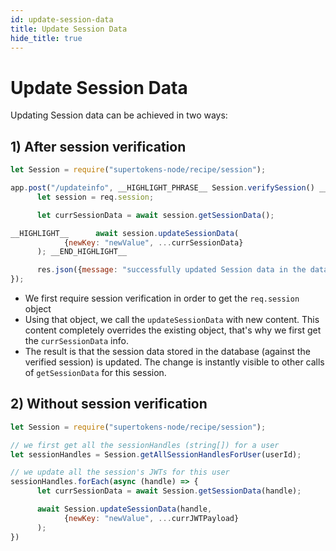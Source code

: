 ```yaml
---
id: update-session-data
title: Update Session Data
hide_title: true
---
```


<!-- COPY DOCS -->
<!-- ./session/common-customizations/sessions/update-session-data.md -->

# Update Session Data

Updating Session data can be achieved in two ways:

## 1) After session verification
<!--DOCUSAURUS_CODE_TABS-->
<!--NodeJS-->
```js
let Session = require("supertokens-node/recipe/session");

app.post("/updateinfo", __HIGHLIGHT_PHRASE__ Session.verifySession() __END_HIGHLIGHT_PHRASE__, async (req, res) => {
      let session = req.session;

      let currSessionData = await session.getSessionData();

__HIGHLIGHT__      await session.updateSessionData(
            {newKey: "newValue", ...currSessionData}
      ); __END_HIGHLIGHT__

      res.json({message: "successfully updated Session data in the database"})
});
```
<!--END_DOCUSAURUS_CODE_TABS-->

- We first require session verification in order to get the `req.session` object
- Using that object, we call the `updateSessionData` with new content. This content completely overrides the existing object, that's why we first get the `currSessionData` info.
- The result is that the session data stored in the database (against the verified session) is updated. The change is instantly visible to other calls of `getSessionData` for this session.


## 2) Without session verification

<!--DOCUSAURUS_CODE_TABS-->
<!--NodeJS-->
```js
let Session = require("supertokens-node/recipe/session");

// we first get all the sessionHandles (string[]) for a user
let sessionHandles = Session.getAllSessionHandlesForUser(userId);

// we update all the session's JWTs for this user
sessionHandles.forEach(async (handle) => {
      let currSessionData = await Session.getSessionData(handle);

      await Session.updateSessionData(handle, 
            {newKey: "newValue", ...currJWTPayload}
      );
})
```
<!--END_DOCUSAURUS_CODE_TABS-->
